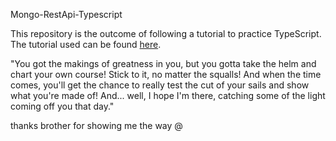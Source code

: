 Mongo-RestApi-Typescript

This repository is the outcome of following a tutorial to practice TypeScript. The tutorial used can be found [here](https://www.youtube.com/watch?v=sYWhyjy1IKc).

"You got the makings of greatness in you, but you gotta take the helm and chart your own course! Stick to it, no matter the squalls! And when the time comes, you'll get the chance to really test the cut of your sails and show what you're made of! And... well, I hope I'm there, catching some of the light coming off you that day."

thanks brother for showing me the way @




